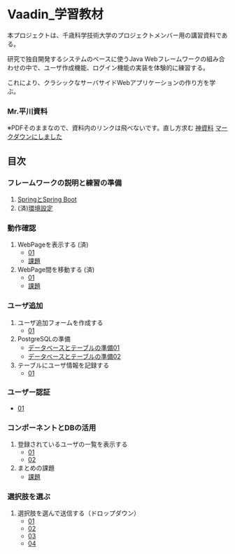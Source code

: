 # Vaadin_学習教材

本プロジェクトは、千歳科学技術大学のプロジェクトメンバー用の講習資料である。

研究で独自開発するシステムのベースに使うJava Webフレームワークの組み合わせの中で、ユーザ作成機能、ログイン機能の実装を体験的に練習する。

これにより、クラシックなサーバサイドWebアプリケーションの作り方を学ぶ。

### Mr.平川資料
※PDFそのままなので、資料内のリンクは飛べないです。直し方求む
  [神資料](Vaadin資料.pdf)
  [マークダウンにしました](./Vaadin資料.md)

## 目次

### フレームワークの説明と練習の準備

1. [SpringとSpring Boot](/説明と準備/Spring.md)
2. (済)[環境設定](/説明と準備/環境設定.md)

### 動作確認
1. WebPageを表示する (済)
   - [01](/動作確認/01.md)
   - [課題](/動作確認/課題_1.md)
2. WebPage間を移動する (済)
   - [01](/動作確認/02.md)
   - [課題](/動作確認/課題_2.md)

### ユーザ追加
1. ユーザ追加フォームを作成する
   - [01](/ユーザ追加/01.md)
2. PostgreSQLの準備
   - [データベースとテーブルの準備01](/ユーザ追加/データベース01.md)
   - [データベースとテーブルの準備02](/ユーザ追加/データベース02.md)
3. テーブルにユーザ情報を記録する
   - [01](/ユーザ追加/03.md)

### ユーザー認証
- [01](/ユーザー認証/ユーザー認証.md)

### コンポーネントとDBの活用

1. 登録されているユーザの一覧を表示する
   - [01](/コンポDB/01.md)
   - [02](/コンポDB/02.md)
2. まとめの課題
   - [課題](/コンポDB/課題.md)

### 選択肢を選ぶ

1. 選択肢を選んで送信する（ドロップダウン）
   - [01](../選択肢/01.md)
   - [02](../選択肢/02.md)
   - [03](../選択肢/03.md)
   - [04](../選択肢/04.md)

  
